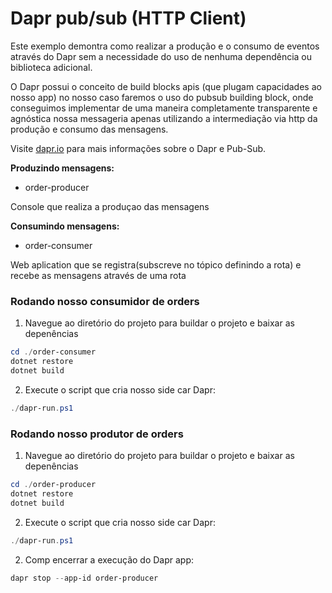# Dapr pub/sub (HTTP Client)

Este exemplo demontra como realizar a produção e o consumo de eventos através do Dapr sem a necessidade do uso de nenhuma dependência ou biblioteca adicional.

O Dapr possui o conceito de build blocks apis (que plugam capacidades ao nosso app) no nosso caso faremos o uso do pubsub building block, onde conseguimos implementar de uma maneira completamente transparente e agnóstica nossa messageria apenas utilizando a intermediação via http da produção e consumo das mensagens.


Visite [dapr.io](https://docs.dapr.io/developing-applications/building-blocks/pubsub/) para mais informações sobre o Dapr e Pub-Sub.

 **Produzindo mensagens:** 
- order-producer

Console que realiza a produçao das mensagens

**Consumindo mensagens:**
- order-consumer 

Web aplication que se registra(subscreve no tópico definindo a rota) e recebe as mensagens através de uma rota
 
### Rodando nosso consumidor de orders

1. Navegue ao diretório do projeto para buildar o projeto e baixar as depenências

```powershell
cd ./order-consumer
dotnet restore
dotnet build
```

2. Execute o script que cria nosso side car Dapr: 

```powershell
./dapr-run.ps1
```
### Rodando nosso produtor de orders

1. Navegue ao diretório do projeto para buildar o projeto e baixar as depenências

```powershell
cd ./order-producer
dotnet restore
dotnet build
```
2. Execute o script que cria nosso side car Dapr: 
    
```powershell
./dapr-run.ps1
```
2. Comp encerrar a execução do Dapr app: 

```powershell
dapr stop --app-id order-producer
```
